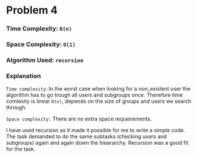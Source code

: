 # Problem 4

### Time Complexity: `O(n)`
### Space Complexity: `O(1)`
### Algorithm Used: `recursion`

### Explanation

`Time complexity`: In the worst case when looking for a non_existent user the algorithm has to go trough all users and subgroups once. Therefore time comlexity is linear `O(n)`, depends on the size of groups and users we search through.

`Space complexity:` There are no extra space requeirements.

I have used recursion as it made it possible for me to write a simple code. The task demanded to do the same subtasks (checking users and subgroups) again and again down the hieararchy. Recursion was a good fit for the task.
